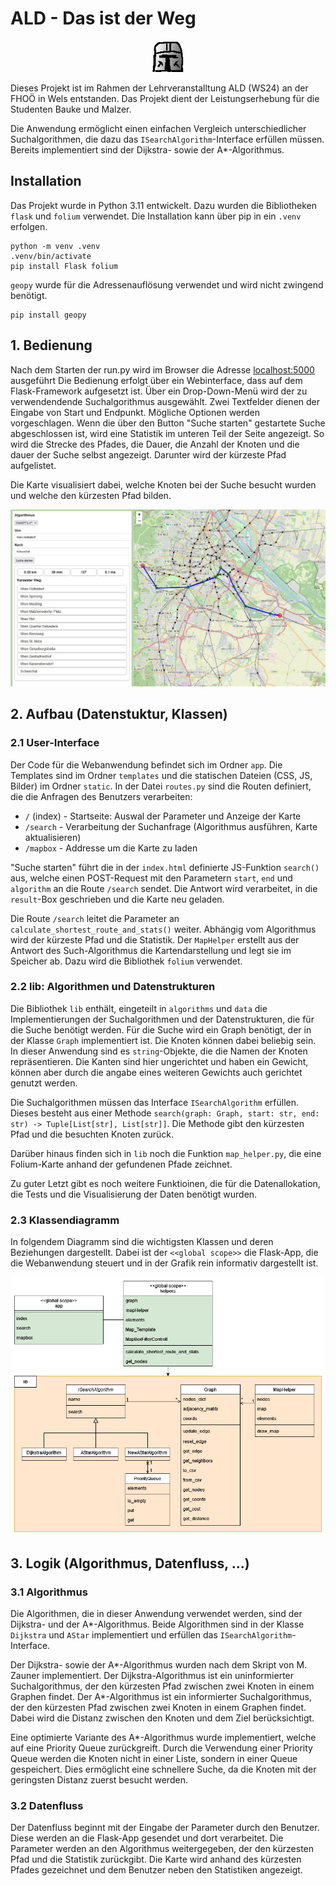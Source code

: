 # ALD - Das ist der Weg 
<p align="center">
 <img width="50" height="50" src="app/static/images/favicon.png">
</p>

Dieses Projekt ist im Rahmen der Lehrveranstalltung ALD (WS24) an der FHOÖ in Wels entstanden. Das Projekt dient der Leistungserhebung für die Studenten Bauke und Malzer.

Die Anwendung ermöglicht einen einfachen Vergleich unterschiedlicher Suchalgorithmen, die dazu das `ISearchAlgorithm`-Interface erfüllen müssen. Bereits implementiert sind der Dijkstra- sowie der A*-Algorithmus. 

## Installation
Das Projekt wurde in Python 3.11 entwickelt. Dazu wurden die Bibliotheken `flask` und `folium` verwendet. Die Installation kann über pip in ein `.venv` erfolgen.
```shell
python -m venv .venv
.venv/bin/activate
pip install Flask folium
``` 
`geopy` wurde für die Adressenauflösung verwendet und wird nicht zwingend benötigt.
```shell
pip install geopy
```

## 1. Bedienung
Nach dem Starten der run.py wird im Browser die Adresse [localhost:5000](http://localhost:5000/) ausgeführt Die Bedienung erfolgt über ein Webinterface, dass auf dem Flask-Framework aufgesetzt ist.
Über ein Drop-Down-Menü wird der zu verwendendende Suchalgorithmus ausgewählt. Zwei Textfelder dienen der Eingabe von Start und Endpunkt. Mögliche Optionen werden vorgeschlagen. 
Wenn die über den Button "Suche starten" gestartete Suche abgeschlossen ist, wird eine Statistik im unteren Teil der Seite angezeigt. So wird die Strecke des Pfades, die Dauer, die Anzahl der Knoten und die dauer der Suche selbst angezeigt. Darunter wird der kürzeste Pfad aufgelistet.

Die Karte visualisiert dabei, welche Knoten bei der Suche besucht wurden und welche den kürzesten Pfad bilden. 

![Benutzeroberfläche](<doc/img/img_ui.jpg> "Benutzeroberfläche")

## 2. Aufbau (Datenstuktur, Klassen)
### 2.1 User-Interface

Der Code für die Webanwendung befindet sich im Ordner `app`. Die Templates sind im Ordner `templates` und die statischen Dateien (CSS, JS, Bilder) im Ordner `static`. In der Datei `routes.py` sind die Routen definiert, die die Anfragen des Benutzers verarbeiten: 
- `/` (index) - Startseite: Auswal der Parameter und Anzeige der Karte
- `/search` - Verarbeitung der Suchanfrage (Algorithmus ausführen, Karte aktualisieren)
- `/mapbox` - Addresse um die Karte zu laden

"Suche starten" führt die in der `index.html` definierte JS-Funktion `search()` aus, welche einen POST-Request mit den Parametern `start`, `end` und `algorithm` an die Route `/search` sendet. Die Antwort wird verarbeitet, in die `result`-Box geschrieben und die Karte neu geladen. 

Die Route `/search` leitet die Parameter an `calculate_shortest_route_and_stats()` weiter. Abhängig vom Algorithmus wird der kürzeste Pfad und die Statistik. Der `MapHelper` erstellt aus der Antwort des Such-Algorithmus die Kartendarstellung und legt sie im Speicher ab. Dazu wird die Bibliothek `folium` verwendet.

### 2.2 lib: Algorithmen und Datenstrukturen

Die Bibliothek `lib` enthält, eingeteilt in `algorithms` und `data` die Implementierungen der Suchalgorithmen und der Datenstrukturen, die für die Suche benötigt werden. Für die Suche wird ein Graph benötigt, der in der Klasse `Graph` implementiert ist. Die Knoten können dabei beliebig sein. In dieser Anwendung sind es `string`-Objekte, die die Namen der Knoten repräsentieren. Die Kanten sind hier ungerichtet und haben ein Gewicht, können aber durch die angabe eines weiteren Gewichts auch gerichtet genutzt werden.

Die Suchalgorithmen müssen das Interface `ISearchAlgorithm` erfüllen. Dieses besteht aus einer Methode `search(graph: Graph, start: str, end: str) -> Tuple[List[str], List[str]]`. Die Methode gibt den kürzesten Pfad und die besuchten Knoten zurück. 

Darüber hinaus finden sich in `lib` noch die Funktion `map_helper.py`, die eine Folium-Karte anhand der gefundenen Pfade zeichnet.

Zu guter Letzt gibt es noch weitere Funktioinen, die für die Datenallokation, die Tests und die Visualisierung der Daten benötigt wurden.


### 2.3 Klassendiagramm
In folgendem Diagramm sind die wichtigsten Klassen und deren Beziehungen dargestellt.
Dabei ist der `<<global scope>>` die Flask-App, die die Webanwendung steuert und in der Grafik rein informativ dargestellt ist.

![Klassendiagramm](<doc/img/img_class_diagram.jpg> "Klassendiagramm")


## 3. Logik (Algorithmus, Datenfluss, ...)

### 3.1 Algorithmus
Die Algorithmen, die in dieser Anwendung verwendet werden, sind der Dijkstra- und der A*-Algorithmus. Beide Algorithmen sind in der Klasse `Dijkstra` und `AStar` implementiert und erfüllen das `ISearchAlgorithm`-Interface.

Der Dijkstra- sowie der A*-Algorithmus wurden nach dem Skript von M. Zauner implementiert. Der Dijkstra-Algorithmus ist ein uninformierter Suchalgorithmus, der den kürzesten Pfad zwischen zwei Knoten in einem Graphen findet. Der A*-Algorithmus ist ein informierter Suchalgorithmus, der den kürzesten Pfad zwischen zwei Knoten in einem Graphen findet. Dabei wird die Distanz zwischen den Knoten und dem Ziel berücksichtigt.

Eine optimierte Variante des A*-Algorithmus wurde implementiert, welche auf eine Priority Queue zurückgreift. Durch die Verwendung einer Priority Queue werden die Knoten nicht in einer Liste, sondern in einer Queue gespeichert. Dies ermöglicht eine schnellere Suche, da die Knoten mit der geringsten Distanz zuerst besucht werden.

### 3.2 Datenfluss
Der Datenfluss beginnt mit der Eingabe der Parameter durch den Benutzer. Diese werden an die Flask-App gesendet und dort verarbeitet. Die Parameter werden an den Algorithmus weitergegeben, der den kürzesten Pfad und die Statistik zurückgibt. Die Karte wird anhand des kürzesten Pfades gezeichnet und dem Benutzer neben den Statistiken angezeigt.